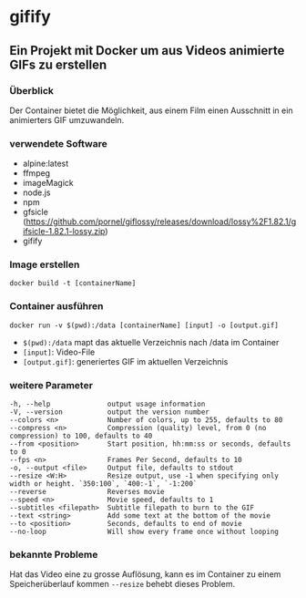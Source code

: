 # gifify

## Ein Projekt mit Docker um aus Videos animierte GIFs zu erstellen

### Überblick
Der Container bietet die Möglichkeit, aus einem Film einen Ausschnitt in ein animierters GIF umzuwandeln.

### verwendete Software
- alpine:latest
- ffmpeg
- imageMagick
- node.js
- npm
- gfsicle (https://github.com/pornel/giflossy/releases/download/lossy%2F1.82.1/gifsicle-1.82.1-lossy.zip)
- gifify 

### Image erstellen
```docker build -t [containerName]```

### Container ausführen
```docker run -v $(pwd):/data [containerName] [input] -o [output.gif]```
- ```$(pwd):/data``` mapt das aktuelle Verzeichnis nach /data im Container
- ```[input]```: Video-File
- ```[output.gif]```:    generiertes GIF im aktuellen Verzeichnis

### weitere Parameter
```
-h, --help              output usage information
-V, --version           output the version number
--colors <n>            Number of colors, up to 255, defaults to 80
--compress <n>          Compression (quality) level, from 0 (no compression) to 100, defaults to 40
--from <position>       Start position, hh:mm:ss or seconds, defaults to 0
--fps <n>               Frames Per Second, defaults to 10
-o, --output <file>     Output file, defaults to stdout
--resize <W:H>          Resize output, use -1 when specifying only width or height. `350:100`, `400:-1`, `-1:200`
--reverse               Reverses movie
--speed <n>             Movie speed, defaults to 1
--subtitles <filepath>  Subtitle filepath to burn to the GIF
--text <string>         Add some text at the bottom of the movie
--to <position>         Seconds, defaults to end of movie
--no-loop               Will show every frame once without looping
```

### bekannte Probleme
Hat das Video eine zu grosse Auflösung, kann es im Container zu einem Speicherüberlauf kommen
```--resize``` behebt dieses Problem.


